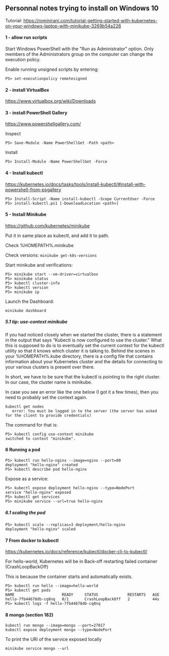 
## Personnal notes trying to install on Windows 10

Tutorial: https://rominirani.com/tutorial-getting-started-with-kubernetes-on-your-windows-laptop-with-minikube-3269b54a226

#### 1 - allow run scripts

Start Windows PowerShell with the "Run as Administrator" option. Only members of the Administrators group on the computer can change the execution policy.

Enable running unsigned scripts by entering:

```
PS> set-executionpolicy remotesigned
```

#### 2 - install VirtualBox
https://www.virtualbox.org/wiki/Downloads

#### 3 - install PowerShell Gallery

https://www.powershellgallery.com/

Inspect
```
PS> Save-Module -Name PowerShellGet -Path <path>
```
Install
```
PS> Install-Module -Name PowerShellGet -Force
```

#### 4 - Install kubectl

https://kubernetes.io/docs/tasks/tools/install-kubectl/#install-with-powershell-from-psgallery

```
PS> Install-Script -Name install-kubectl -Scope CurrentUser -Force
PS> install-kubectl.ps1 [-DownloadLocation <path>]
```

#### 5 - Install Minikube

https://github.com/kubernetes/minikube

Put it in same place as kubectl, and add it to path.

Check %HOMEPATH%\.minikube

Check versions: `minikube get-k8s-versions`

Start minikube and verifications:
```
PS> minikube start --vm-driver=virtualbox
PS> minikube status
PS> kubectl cluster-info
PS> kubectl version
PS> minikube ip
```

Launch the Dashboard:
```
minikube dashboard
```

##### 5.1 tip: use-context minikube

If you had noticed closely when we started the cluster, there is a statement in the output that says “Kubectl is now configured to use the cluster.” What this is supposed to do is to eventually set the current context for the kubectl utility so that it knows which cluster it is talking to. Behind the scenes in your %HOMEPATH%\.kube directory, there is a config file that contains information about your Kubernetes cluster and the details for connecting to your various clusters is present over there.

In short, we have to be sure that the kubectl is pointing to the right cluster. In our case, the cluster name is minikube.

In case you see an error like the one below (I got it a few times), then you need to probably set the context again.

```
kubectl get nodes
   error: You must be logged in to the server (the server has asked for the client to provide credentials)
```

The command for that is:

```
PS> kubectl config use-context minikube
switched to context "minikube".
```

#### 6 Running a pod

```
PS> kubectl run hello-nginx --image=nginx --port=80
deployment "hello-nginx" created
PS> kubectl describe pod hello-nginx
```

Expose as a service:
```
PS> kubectl expose deployment hello-nginx --type=NodePort
service "hello-nginx" exposed
PS> kubectl get services
PS> minikube service --url=true hello-nginx
```

##### 6.1 scaling the pod
```
PS> kubectl scale --replicas=3 deployment/hello-nginx
deployment "hello-nginx" scaled
```

#### 7 From docker to kubectl

https://kubernetes.io/docs/reference/kubectl/docker-cli-to-kubectl/

For hello-world, Kubernetes will be in Back-off restarting failed container (CrashLoopBackOff)

This is because the container starts and automatically exists.

```
PS> kubectl run hello --image=hello-world
PS> kubectl get pods
NAME                     READY     STATUS             RESTARTS   AGE
hello-7fb44678db-cq8nq   0/1       CrashLoopBackOff   2          44s
PS> kubectl logs -f hello-7fb44678db-cq8nq
```

#### 8 mongo (section 182)
```
kubectl run mongo --image=mongo --port=27017
kubectl expose deployment mongo --type=NodePort
```

To print the URI of the service exposed locally

```
minikube service mongo --url
```
